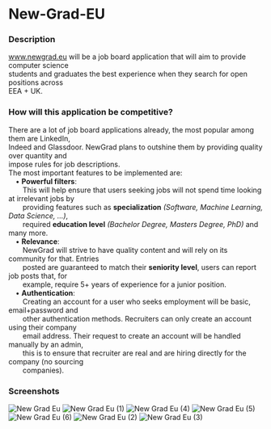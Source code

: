 # New-Grad-EU

### Description ###
www.newgrad.eu will be a job board application that will aim to provide computer science\
students and graduates the best experience when they search for open positions across\
EEA + UK.

### How will this application be competitive? ###

There are a lot of job board applications already, the most popular among them are LinkedIn,\
Indeed and Glassdoor. NewGrad plans to outshine them by providing quality over quantity and\
impose rules for job descriptions.\
The most important features to be implemented are:\
&emsp;• **Powerful filters**:\
&emsp;&emsp;This will help ensure that users seeking jobs will not spend time
looking at irrelevant jobs by\
&emsp;&emsp;providing features such as **specialization** *(Software, Machine Learning, Data Science, ...)*,\
&emsp;&emsp;required **education level** *(Bachelor Degree, Masters Degree, PhD)* and many more.\
&emsp;• **Relevance**:\
&emsp;&emsp;NewGrad will strive to have quality content and will rely on its community for that. Entries\
&emsp;&emsp;posted are guaranteed to match their **seniority level**, users can report job posts that, for\
&emsp;&emsp;example, require 5+ years of experience for a junior position.\
&emsp;• **Authentication**:\
&emsp;&emsp;Creating an account for a user who seeks employment will be basic, email+password and\
&emsp;&emsp;other authentication methods. Recruiters can only create an account using their company\
&emsp;&emsp;email address. Their request to create an account will be handled manually by an admin,\
&emsp;&emsp;this is to ensure that recruiter are real and are hiring directly for the company (no sourcing\
&emsp;&emsp;companies).

### Screenshots

![New Grad Eu](https://user-images.githubusercontent.com/64581539/192791932-35bac2ca-26e5-416e-9d0c-3a0469bc8231.png)
![New Grad Eu (1)](https://user-images.githubusercontent.com/64581539/192791949-a21dcf08-00ff-45ae-a9aa-a9fe10ddda60.png)
![New Grad Eu (4)](https://user-images.githubusercontent.com/64581539/192792035-f9ac4776-f074-42fd-b36e-4ce3d9a4b978.png)
![New Grad Eu (5)](https://user-images.githubusercontent.com/64581539/192792054-c91e9b1f-dc12-4430-955e-007fae3b1230.png)
![New Grad Eu (6)](https://user-images.githubusercontent.com/64581539/192792066-4b7cd7b2-2c88-463e-bd83-a6aa59acca7a.png)
![New Grad Eu (2)](https://user-images.githubusercontent.com/64581539/192792085-0ff4ec15-e1e1-4af9-a5b5-83ea58f22bfd.png)
![New Grad Eu (3)](https://user-images.githubusercontent.com/64581539/192792094-06ffbb34-7bc7-462d-998a-929473d02251.png)
